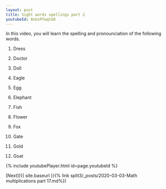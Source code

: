 ```yaml
---
layout: post
title: Sight words spellings part 2
youtubeId: 8nGsPfwqtG0
---
```

 
In this video, you will learn the spelling and pronounciation of the following words.

1) Dress

2) Doctor

3) Doll

4) Eagle

5) Egg

6) Elephant

7) Fish

8) Flower

9) Fox

10) Gate

11) Gold

12) Goat

 
{% include youtubePlayer.html id=page.youtubeId %}
 
 

[Next]({{ site.baseurl }}{% link  split3/_posts/2020-03-03-Math multiplications part 17.md%})
 

